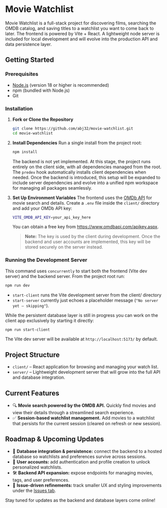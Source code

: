 # Movie Watchlist

Movie Watchlist is a full-stack project for discovering films, searching the OMDB catalog, and saving titles to a watchlist you want to come back to later. The frontend is powered by Vite + React. A lightweight node server is included for local development and will evolve into the production API and data persistence layer.

## Getting Started

### Prerequisites
- [Node.js](https://nodejs.org/) (version 18 or higher is recommended)
- npm (bundled with Node.js)
- Git

### Installation
1. **Fork or Clone the Repository**
   ```bash
   git clone https://github.com/abj32/movie-watchlist.git
   cd movie-watchlist
   ```

2. **Install Dependencies**
   Run a single install from the project root:
   ```bash
   npm install
   ```

   The backend is not yet implemented. At this stage, the project runs entirely on the client side, with all dependencies managed from the root. The `predev` hook automatically installs client dependencies when needed. Once the backend is introduced, this setup will be expanded to include server dependencies and evolve into a unified npm workspace for managing all packages seamlessly.

3. **Set Up Environment Variables**
   The frontend uses the [OMDb API](https://www.omdbapi.com/) for movie search and details.
   Create a `.env` file inside the `client/` directory and add your OMDb API key:
   ```bash
   VITE_OMDB_API_KEY=your_api_key_here
   ```
   You can obtain a free key from https://www.omdbapi.com/apikey.aspx.
   > **Note:** The key is used by the client during development. Once the backend and user accounts are implemented, this key will be stored securely on the server instead.

### Running the Development Server
This command uses `concurrently` to start both the frontend (Vite dev server) and the backend server.
From the project root run:
```bash
npm run dev
```

- `start-client` runs the Vite development server from the client/ directory
- `start-server` currently just echoes a placeholder message (`"No server yet — skipping"`).

 While the persistent database layer is still in progress you can work on the client app exclusively by starting it directly:
```bash
npm run start-client
```

The Vite dev server will be available at `http://localhost:5173/` by default.

## Project Structure
- `client/` – React application for browsing and managing your watch list.
- `server/` – Lightweight development server that will grow into the full API and database integration.

## Current Features
- 🔍 **Movie search powered by the OMDB API.** Quickly find movies and view their details through a streamlined search experience.
- ✅ **Session-based watchlist management.** Add movies to a watchlist that persists for the current session (cleared on refresh or new session).

## Roadmap & Upcoming Updates
- 🔄 **Database integration & persistence:** connect the backend to a hosted database so watchlists and preferences survive across sessions.
- 👤 **User accounts:** add authentication and profile creation to unlock personalized watchlists.
- 🛠️ **Backend API expansion:** expose endpoints for managing movies, tags, and user preferences.
- 📝 **Issue-driven refinements:** track smaller UX and styling improvements under the [Issues tab](https://github.com/abj32/movie-watchlist/issues).

Stay tuned for updates as the backend and database layers come online!
